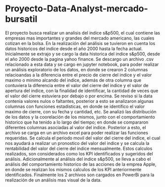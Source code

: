 # Proyecto-Data-Analyst-mercado-bursatil

El proyecto busca realizar un analisis del indice s&p500, el cual contiene las empresas mas importantes y grandes del mercado americano, las cuales cotizan en la bolsa. En la realización del análisis se tuvieron en cuenta los datos historicos del indice desde el año 2000 hasta la fecha actual.
Inicialmente se extrajo y se cargo la data historica del indice s&p500, desde el año 2000 desde la pagina yahoo finance. Se descargo un archivo .csv relacionado a esta data y se cargo en jupyter notebook, para poder realizar un análisis exploratorio de los datos, en donde se crearon 2 columnas relacioandas a la diferencia entre el precio de cierre del indice y el valor maximo o minimo alcando del indice, además de otra columna que contuviera la diferencia entre el valor del cierre del indice y el valor de apertura del indice, con la finalidad de identificar, la cantidad de veces que el valor del cierre estuviera por debajo o por encima. Se reviso si la data contenia valores nulos o faltantes, posterior a esto se analizaron algunas columnas con funciones estadisticas, en donde se identifico el valor maximo de cierre, con su fecha y cantidad, etc. Se analizó las distribución de los datos y la coorelación de los mismos, junto con el comportamiento historico que ha tenido a lo largo del tiempo; en donde se compararon diferentes columnas asociadas al valor del indice. Posterior a esto, el archivo se carga en un archivo excel para poder realizar las funciones requeridas. Se calcula el periodo movil del valor del cierre del indice, el cual nos ayudará a realizar un pronostico del valor del indice y se calcula la rentabilidad del valor del cierre del indice mensualmente. Estos calculos realizados, son considerados como los KPI identificados y sugeridos del análisis.
Adicionalmente al análisis del indice s&p500, se lleva a cabo el análisis del comportamiento historico de las acciones de la emprea Apple, en donde se realizan los mismos calculos de los KPI anteriormente identificados.
Finalmente los 2 archivos son cargados en PowerBi para la realización de un análisis mas visual de la data.
